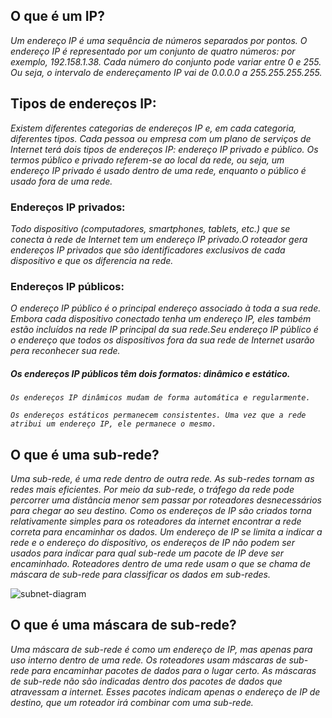 ## O que é um IP?

*Um endereço IP é uma sequência de números separados por pontos. O endereço IP é representado por um conjunto de quatro números: por exemplo, 192.158.1.38. Cada número do conjunto pode variar entre 0 e 255. Ou seja, o intervalo de endereçamento IP vai de 0.0.0.0 a 255.255.255.255.*

## Tipos de endereços IP:

*Existem diferentes categorias de endereços IP e, em cada categoria, diferentes tipos. Cada pessoa ou empresa com um plano de serviços de Internet terá dois tipos de endereços IP: endereço IP privado e público. Os termos público e privado referem-se ao local da rede, ou seja, um endereço IP privado é usado dentro de uma rede, enquanto o público é usado fora de uma rede.*

### Endereços IP privados:

*Todo dispositivo (computadores, smartphones, tablets, etc.) que se conecta à rede de Internet tem um endereço IP privado.O roteador gera endereços IP privados que são identificadores exclusivos de cada dispositivo e que os diferencia na rede.*


### Endereços IP públicos:

*O endereço IP público é o principal endereço associado à toda a sua rede. Embora cada dispositivo conectado tenha um endereço IP, eles também estão incluídos na rede IP principal da sua rede.Seu endereço IP público é o endereço que todos os dispositivos fora da sua rede de Internet usarão pera reconhecer sua rede.*

##### Os endereços IP públicos têm dois formatos: dinâmico e estático.

*```Os endereços IP dinâmicos mudam de forma automática e regularmente.```*

*```Os endereços estáticos permanecem consistentes. Uma vez que a rede atribui um endereço IP, ele permanece o mesmo.```*

## O que é uma sub-rede?

*Uma sub-rede, é uma rede dentro de outra rede. As sub-redes tornam as redes mais eficientes. Por meio da sub-rede, o tráfego da rede pode percorrer uma distância menor sem passar por roteadores desnecessários para chegar ao seu destino. Como os endereços de IP são criados torna relativamente simples para os roteadores da internet encontrar a rede correta para encaminhar os dados. Um endereço de IP se limita a indicar a rede e o endereço do dispositivo, os endereços de IP não podem ser usados para indicar para qual sub-rede um pacote de IP deve ser encaminhado. Roteadores dentro de uma rede usam o que se chama de máscara de sub-rede para classificar os dados em sub-redes.*

![subnet-diagram](https://user-images.githubusercontent.com/108905120/179135824-d694a3a7-a46c-4193-b966-99d2668f2367.svg)

## O que é uma máscara de sub-rede?

*Uma máscara de sub-rede é como um endereço de IP, mas apenas para uso interno dentro de uma rede. Os roteadores usam máscaras de sub-rede para encaminhar pacotes de dados para o lugar certo. As máscaras de sub-rede não são indicadas dentro dos pacotes de dados que atravessam a internet. Esses pacotes indicam apenas o endereço de IP de destino, que um roteador irá combinar com uma sub-rede.*
